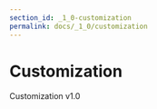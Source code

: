 ```yaml
---
section_id: _1_0-customization
permalink: docs/_1_0/customization
---
```


# Customization

Customization v1.0
